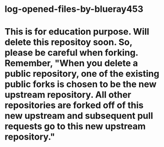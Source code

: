 # log-opened-files-by-blueray453

# This is for education purpose. Will delete this repositoy soon. So, please be careful when forking. Remember, "When you delete a public repository, one of the existing public forks is chosen to be the new upstream repository. All other repositories are forked off of this new upstream and subsequent pull requests go to this new upstream repository." 
